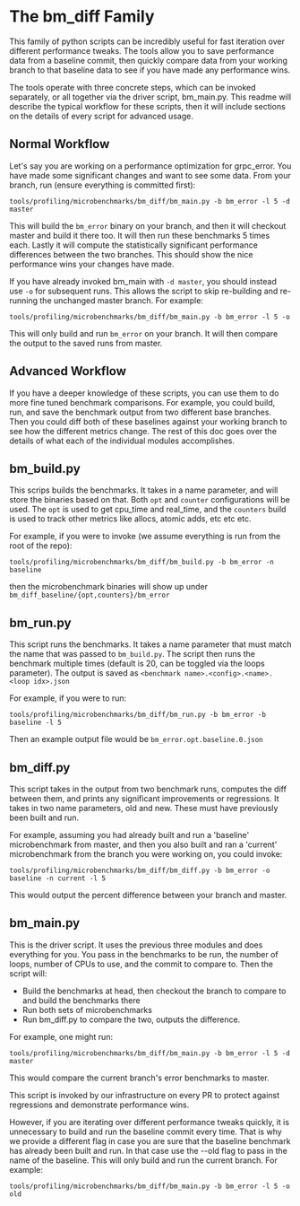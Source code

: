 The bm_diff Family
====

This family of python scripts can be incredibly useful for fast iteration over
different performance tweaks. The tools allow you to save performance data from
a baseline commit, then quickly compare data from your working branch to that
baseline data to see if you have made any performance wins.

The tools operate with three concrete steps, which can be invoked separately,
or all together via the driver script, bm_main.py. This readme will describe 
the typical workflow for these scripts, then it will include sections on the
details of every script for advanced usage.

## Normal Workflow

Let's say you are working on a performance optimization for grpc_error. You have
made some significant changes and want to see some data. From your branch, run
(ensure everything is committed first):

`tools/profiling/microbenchmarks/bm_diff/bm_main.py -b bm_error -l 5 -d master`

This will build the `bm_error` binary on your branch, and then it will checkout 
master and build it there too. It will then run these benchmarks 5 times each. 
Lastly it will compute the statistically significant performance differences 
between the two branches. This should show the nice performance wins your 
changes have made.

If you have already invoked bm_main with `-d master`, you should instead use 
`-o` for subsequent runs. This allows the script to skip re-building and 
re-running the unchanged master branch. For example:

`tools/profiling/microbenchmarks/bm_diff/bm_main.py -b bm_error -l 5 -o`

This will only build and run `bm_error` on your branch. It will then compare
the output to the saved runs from master.

## Advanced Workflow

If you have a deeper knowledge of these scripts, you can use them to do more
fine tuned benchmark comparisons. For example, you could build, run, and save
the benchmark output from two different base branches. Then you could diff both
of these baselines against your working branch to see how the different metrics
change. The rest of this doc goes over the details of what each of the
individual modules accomplishes.

## bm_build.py

This scrips builds the benchmarks. It takes in a name parameter, and will
store the binaries based on that. Both `opt` and `counter` configurations
will be used. The `opt` is used to get cpu_time and real_time, and the
`counters` build is used to track other metrics like allocs, atomic adds,
etc etc etc.

For example, if you were to invoke (we assume everything is run from the 
root of the repo):

`tools/profiling/microbenchmarks/bm_diff/bm_build.py -b bm_error -n baseline`

then the microbenchmark binaries will show up under 
`bm_diff_baseline/{opt,counters}/bm_error`

## bm_run.py

This script runs the benchmarks. It takes a name parameter that must match the
name that was passed to `bm_build.py`. The script then runs the benchmark
multiple times (default is 20, can be toggled via the loops parameter). The
output is saved as `<benchmark name>.<config>.<name>.<loop idx>.json`

For example, if you were to run:

`tools/profiling/microbenchmarks/bm_diff/bm_run.py -b bm_error -b baseline -l 5`

Then an example output file would be `bm_error.opt.baseline.0.json`

## bm_diff.py

This script takes in the output from two benchmark runs, computes the diff
between them, and prints any significant improvements or regressions. It takes
in two name parameters, old and new. These must have previously been built and
run.

For example, assuming you had already built and run a 'baseline' microbenchmark
from master, and then you also built and ran a 'current' microbenchmark from
the branch you were working on, you could invoke:

`tools/profiling/microbenchmarks/bm_diff/bm_diff.py -b bm_error -o baseline -n current -l 5`

This would output the percent difference between your branch and master.

## bm_main.py

This is the driver script. It uses the previous three modules and does
everything for you. You pass in the benchmarks to be run, the number of loops,
number of CPUs to use, and the commit to compare to. Then the script will:
* Build the benchmarks at head, then checkout the branch to compare to and
  build the benchmarks there
* Run both sets of microbenchmarks
* Run bm_diff.py to compare the two, outputs the difference.

For example, one might run:

`tools/profiling/microbenchmarks/bm_diff/bm_main.py -b bm_error -l 5 -d master`

This would compare the current branch's error benchmarks to master.

This script is invoked by our infrastructure on every PR to protect against
regressions and demonstrate performance wins.

However, if you are iterating over different performance tweaks quickly, it is
unnecessary to build and run the baseline commit every time. That is why we
provide a different flag in case you are sure that the baseline benchmark has
already been built and run. In that case use the --old flag to pass in the name
of the baseline. This will only build and run the current branch. For example:

`tools/profiling/microbenchmarks/bm_diff/bm_main.py -b bm_error -l 5 -o old`
